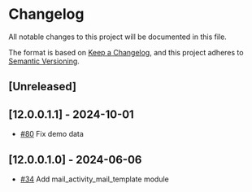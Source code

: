 # Changelog
All notable changes to this project will be documented in this file.

The format is based on [Keep a Changelog](https://keepachangelog.com/en/1.0.0/),
and this project adheres to [Semantic Versioning](https://semver.org/spec/v2.0.0.html).

## [Unreleased]
## [12.0.0.1.1] - 2024-10-01
- [#80](https://gitlab.com/somitcoop/erp-research/odoo-helpdesk/-/merge_requests/34) Fix demo data

## [12.0.0.1.0] - 2024-06-06
- [#34](https://gitlab.com/somitcoop/erp-research/odoo-helpdesk/-/merge_requests/34) Add mail_activity_mail_template module
